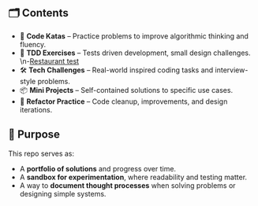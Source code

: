 ## 🗂️ Contents

- 🧩 **Code Katas** – Practice problems to improve algorithmic thinking and fluency.
- 🧪 **TDD Exercises** – Tests driven development, small design challenges.
        \n-[Restaurant test](src/test/java/RestaurantManagerTest.java)
- 🛠️ **Tech Challenges** – Real-world inspired coding tasks and interview-style problems.
- 📦 **Mini Projects** – Self-contained solutions to specific use cases.
- 🧹 **Refactor Practice** – Code cleanup, improvements, and design iterations.

## 🧭 Purpose

This repo serves as:
- A **portfolio of solutions** and progress over time.
- A **sandbox for experimentation**, where readability and testing matter.
- A way to **document thought processes** when solving problems or designing simple systems.
